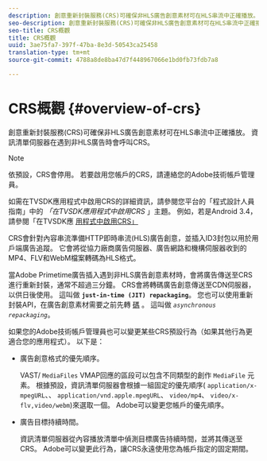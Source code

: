 ```yaml
---
description: 創意重新封裝服務(CRS)可確保非HLS廣告創意素材可在HLS串流中正確播放。 資訊清單伺服器在遇到非HLS廣告時會呼叫CRS。
seo-description: 創意重新封裝服務(CRS)可確保非HLS廣告創意素材可在HLS串流中正確播放。 資訊清單伺服器在遇到非HLS廣告時會呼叫CRS。
seo-title: CRS概觀
title: CRS概觀
uuid: 3ae75fa7-397f-47ba-8e3d-50543ca25458
translation-type: tm+mt
source-git-commit: 4788a8de8ba47d7f448967066e1bd0fb73fdb7a8

---
```



# CRS概觀 {#overview-of-crs}

創意重新封裝服務(CRS)可確保非HLS廣告創意素材可在HLS串流中正確播放。 資訊清單伺服器在遇到非HLS廣告時會呼叫CRS。

>[!NOTE]
>
>依預設，CRS會停用。 若要啟用您帳戶的CRS，請連絡您的Adobe技術帳戶管理員。
>
>如需在TVSDK應用程式中啟用CRS的詳細資訊，請參閱您平台的「程式設計人員指南」中的 *「在TVSDK應用程式中啟用CRS* 」主題。 例如，若是Android 3.4，請參閱「在TVSDK應 [用程式中啟用CRS」](../../programming/tvsdk-3x-android-prog/android-3x-advertising/ad-insertion/ad-transcoding/android-3x-ad-transcoding.md)

CRS會針對內容串流準備HTTP即時串流(HLS)廣告創意，並插入ID3封包以用於用戶端廣告追蹤。 它會將從協力廠商廣告伺服器、廣告網路和機構伺服器收到的MP4、FLV和WebM檔案轉碼為HLS格式。

當Adobe Primetime廣告插入遇到非HLS廣告創意素材時，會將廣告傳送至CRS進行重新封裝，通常不超過三分鐘。 CRS會將轉碼廣告創意傳送至CDN伺服器，以供日後使用。 這叫做 **`just-in-time (JIT) repackaging`**。 您也可以使用重新封裝API，在廣告創意素材需要之前先轉 [碼](../../dynamic-ad-insertion/creative-repackaging-service/api-repackage.md) 。 這叫做 *`asynchronous repackaging`*。

如果您的Adobe技術帳戶管理員也可以變更某些CRS預設行為（如果其他行為更適合您的應用程式）。 以下是：

* 廣告創意格式的優先順序。

   VAST/ `MediaFiles` VMAP回應的區段可以包含不同類型的創作 `MediaFile` 元素。 根據預設，資訊清單伺服器會根據一組固定的優先順序( `application/x-mpegURL`、、 `application/vnd.apple.mpegURL`、 `video/mp4`、 `video/x-flv,video/webm`)來選取一個。 Adobe可以變更您帳戶的優先順序。
* 廣告目標持續時間。

   資訊清單伺服器從內容播放清單中偵測目標廣告持續時間，並將其傳送至CRS。 Adobe可以變更此行為，讓CRS永遠使用您為帳戶指定的固定期間。
